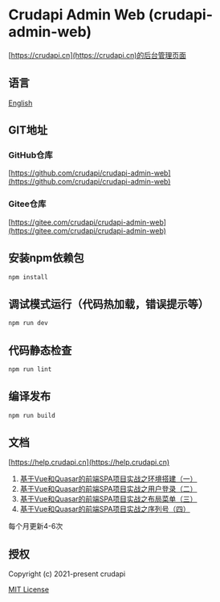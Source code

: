 # Crudapi Admin Web (crudapi-admin-web)

[https://crudapi.cn](https://crudapi.cn)的后台管理页面

## 语言
[English](README.md)

## GIT地址
### GitHub仓库
[https://github.com/crudapi/crudapi-admin-web](https://github.com/crudapi/crudapi-admin-web)

### Gitee仓库
[https://gitee.com/crudapi/crudapi-admin-web](https://gitee.com/crudapi/crudapi-admin-web)

## 安装npm依赖包
```bash
npm install
```

## 调试模式运行（代码热加载，错误提示等）
```bash
npm run dev
```

## 代码静态检查
```bash
npm run lint
```

## 编译发布
```bash
npm run build
```

## 文档

[https://help.crudapi.cn](https://help.crudapi.cn)

1. [ 基于Vue和Quasar的前端SPA项目实战之环境搭建（一）](https://help.crudapi.cn/crudapi-admin-web/helloworld.html)
2. [ 基于Vue和Quasar的前端SPA项目实战之用户登录（二）](https://help.crudapi.cn/crudapi-admin-web/login.html)
3. [ 基于Vue和Quasar的前端SPA项目实战之布局菜单（三）](https://help.crudapi.cn/crudapi-admin-web/layout.html)
4. [ 基于Vue和Quasar的前端SPA项目实战之序列号（四）](https://help.crudapi.cn/crudapi-admin-web/sequence.html)

每个月更新4-6次

## 授权

Copyright (c) 2021-present crudapi

[MIT License](http://en.wikipedia.org/wiki/MIT_License)
